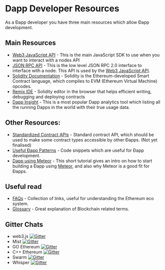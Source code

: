 # Dapp Developer Resources

As a Ðapp developer you have three main resources which allow Ðapp development.

## Main Resources

-   [Web3 JavaScript API](JavaScript-API) - This is the main JavaScript SDK to use when you want to interact with a nodes API
-   [JSON RPC API](JSON-RPC) - This is the low level JSON RPC 2.0 interface to interface with a node. This API is used by the [Web3 JavaScript API](https://github.com/ethereum/wiki/wiki/JavaScript-API).
-   [Solidity Documentation](https://solidity.readthedocs.org/en/latest/) - Solidity is the Ethereum-developed Smart Contract language, which compiles to EVM (Ethereum Virtual Machine) opcodes.
-   [Remix IDE](http://remix.ethereum.org/) - Solidity editor in the browser that helps efficient writing, debugging and deploying contracts
-   [Dapp Insight](https://dappinsight.com) - This is a most popular Dapp analytics tool which listing all the running Dapps in the world with their true usage data. 

## Other Resources:

-   [Standardized Contract APIs](Standardized_Contract_APIs) - Standard contract API, which should be used to make some contract types accessible by other Ðapps. (Not yet finalised)
-   [Useful Ðapp Patterns](Useful-Ðapp-Patterns) - Code snippets which are useful for Ðapp development.
-   [Dapp using Meteor](Dapp-using-Meteor) - This short tutorial gives an intro on how to start building a Ðapp using [Meteor](https://www.meteor.com), and also why Meteor is a good fit for Ðapps.

## Useful read

-   [FAQs](FAQs) - Collection of links, useful for understanding the Ethereum eco system.
-   [Glossary](Glossary) - Great explanation of Blockchain related terms.

## Gitter Chats

-   web3.js [![Gitter](https://badges.gitter.im/Join%20Chat.svg)](https://gitter.im/ethereum/web3.js?utm_source=badge&utm_medium=badge&utm_campaign=pr-badge)
-   Mist [![Gitter](https://badges.gitter.im/Join%20Chat.svg)](https://gitter.im/ethereum/mist?utm_source=badge&utm_medium=badge&utm_campaign=pr-badge)
-   GO Ethereum [![Gitter](https://badges.gitter.im/Join%20Chat.svg)](https://gitter.im/ethereum/go-ethereum?utm_source=badge&utm_medium=badge&utm_campaign=pr-badge)
-   C++ Ethereum [![Gitter](https://badges.gitter.im/Join%20Chat.svg)](https://gitter.im/ethereum/cpp-ethereum?utm_source=badge&utm_medium=badge&utm_campaign=pr-badge)
-   Swarm [![Gitter](https://badges.gitter.im/Join%20Chat.svg)](https://gitter.im/ethereum/swarm?utm_source=badge&utm_medium=badge&utm_campaign=pr-badge)
-   Whisper [![Gitter](https://badges.gitter.im/Join%20Chat.svg)](https://gitter.im/ethereum/whisper?utm_source=badge&utm_medium=badge&utm_campaign=pr-badge)
